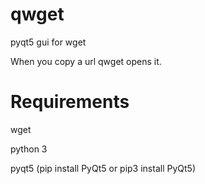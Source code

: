 # qwget
pyqt5 gui for wget

When you copy a url qwget opens it.

# Requirements
wget

python 3

pyqt5 (pip install PyQt5 or pip3 install PyQt5)
